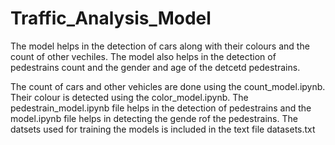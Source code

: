 # Traffic_Analysis_Model
The model helps in the detection of cars along with their colours and the count of other vechiles. The model also helps in the detection of pedestrains count and the gender and age of the detcetd pedestrains. 

The count of cars and other vehicles are done using the count_model.ipynb.
Their colour is detected using the color_model.ipynb.
The pedestrain_model.ipynb file helps in the detection of pedestrains and the model.ipynb file helps in detecting the gende rof the pedestrains.
The datsets used for training the models is included in the text file datasets.txt
